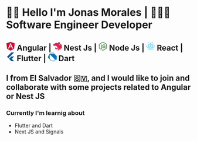 
# 👋🏻 Hello I'm Jonas Morales | 👨🏻‍💻 Software Engineer Developer
<h2>  <img src="angular-color.svg" alt="Angular" width="24"  height="24"> Angular | <img src="nestjs-color.svg"  alt="Nest" width="24" height="24"> Nest Js   | <img src="nodedotjs-color.svg"  alt="Node" width="24" height="24"> Node Js  | <img src="react-color.svg"  alt="React" width="24" height="24"> React  | <img src="flutter-color.svg"  alt="Flutter" width="24" height="24"> Flutter   | <img src="dart-color.svg"  alt="Dart" width="24" height="24"> Dart  </h2>

## I from El Salvador 🇸🇻, and  I would like to join and collaborate with some projects related to Angular or Nest JS

### Currently I'm learnig about 
 * Flutter and Dart
 * Next JS and Signals
